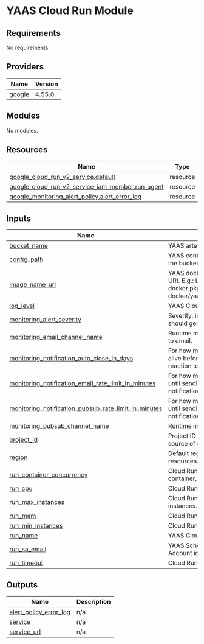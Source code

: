 # YAAS Cloud Run Module

<!-- BEGINNING OF PRE-COMMIT-TERRAFORM DOCS HOOK -->
## Requirements

No requirements.

## Providers

| Name | Version |
|------|---------|
| <a name="provider_google"></a> [google](#provider\_google) | 4.55.0 |

## Modules

No modules.

## Resources

| Name | Type |
|------|------|
| [google_cloud_run_v2_service.default](https://registry.terraform.io/providers/hashicorp/google/latest/docs/resources/cloud_run_v2_service) | resource |
| [google_cloud_run_v2_service_iam_member.run_agent](https://registry.terraform.io/providers/hashicorp/google/latest/docs/resources/cloud_run_v2_service_iam_member) | resource |
| [google_monitoring_alert_policy.alert_error_log](https://registry.terraform.io/providers/hashicorp/google/latest/docs/resources/monitoring_alert_policy) | resource |

## Inputs

| Name | Description | Type | Default | Required |
|------|-------------|------|---------|:--------:|
| <a name="input_bucket_name"></a> [bucket\_name](#input\_bucket\_name) | YAAS artefacts bucket name. | `string` | n/a | yes |
| <a name="input_config_path"></a> [config\_path](#input\_config\_path) | YAAS configuration object path in the bucket. E.g.: yaas/config.json | `string` | `"yaas/config.json"` | no |
| <a name="input_image_name_uri"></a> [image\_name\_uri](#input\_image\_name\_uri) | YAAS docker application image URI. E.g.: LOCATION-docker.pkg.dev/PROJECT\_ID/yaas-docker/yaas:latest | `string` | `"us-docker.pkg.dev/cloudrun/container/hello"` | no |
| <a name="input_log_level"></a> [log\_level](#input\_log\_level) | YAAS Cloud Run log level. | `string` | `"INFO"` | no |
| <a name="input_monitoring_alert_severity"></a> [monitoring\_alert\_severity](#input\_monitoring\_alert\_severity) | Severity, included, above which it should generate an alert. | `string` | `"ERROR"` | no |
| <a name="input_monitoring_email_channel_name"></a> [monitoring\_email\_channel\_name](#input\_monitoring\_email\_channel\_name) | Runtime monitoring channel name to email. | `string` | n/a | yes |
| <a name="input_monitoring_notification_auto_close_in_days"></a> [monitoring\_notification\_auto\_close\_in\_days](#input\_monitoring\_notification\_auto\_close\_in\_days) | For how many days to keep an alert alive before closing due to lack of reaction to it. | `number` | `7` | no |
| <a name="input_monitoring_notification_email_rate_limit_in_minutes"></a> [monitoring\_notification\_email\_rate\_limit\_in\_minutes](#input\_monitoring\_notification\_email\_rate\_limit\_in\_minutes) | For how many minutes to wait for until sending the next email notification. | `number` | `60` | no |
| <a name="input_monitoring_notification_pubsub_rate_limit_in_minutes"></a> [monitoring\_notification\_pubsub\_rate\_limit\_in\_minutes](#input\_monitoring\_notification\_pubsub\_rate\_limit\_in\_minutes) | For how many minutes to wait for until sending the next Pub/Sub notification. | `number` | `5` | no |
| <a name="input_monitoring_pubsub_channel_name"></a> [monitoring\_pubsub\_channel\_name](#input\_monitoring\_pubsub\_channel\_name) | Runtime monitoring channel name. | `string` | n/a | yes |
| <a name="input_project_id"></a> [project\_id](#input\_project\_id) | Project ID where to deploy and source of data. | `string` | n/a | yes |
| <a name="input_region"></a> [region](#input\_region) | Default region where to create resources. | `string` | `"us-central1"` | no |
| <a name="input_run_container_concurrency"></a> [run\_container\_concurrency](#input\_run\_container\_concurrency) | Cloud Run request concurrency per container, mind thread-safety. | `number` | `80` | no |
| <a name="input_run_cpu"></a> [run\_cpu](#input\_run\_cpu) | Cloud Run CPU request/limit. | `string` | `"1000m"` | no |
| <a name="input_run_max_instances"></a> [run\_max\_instances](#input\_run\_max\_instances) | Cloud Run yaas maximum instances. | `number` | `10` | no |
| <a name="input_run_mem"></a> [run\_mem](#input\_run\_mem) | Cloud Run Memory request/limit. | `string` | `"512Mi"` | no |
| <a name="input_run_min_instances"></a> [run\_min\_instances](#input\_run\_min\_instances) | Cloud Run minimum instances. | `number` | `0` | no |
| <a name="input_run_name"></a> [run\_name](#input\_run\_name) | YAAS Cloud Run name. | `string` | n/a | yes |
| <a name="input_run_sa_email"></a> [run\_sa\_email](#input\_run\_sa\_email) | YAAS Scheduler Cloud Run Service Account identity email | `string` | n/a | yes |
| <a name="input_run_timeout"></a> [run\_timeout](#input\_run\_timeout) | Cloud Run timeout in seconds. | `number` | `540` | no |

## Outputs

| Name | Description |
|------|-------------|
| <a name="output_alert_policy_error_log"></a> [alert\_policy\_error\_log](#output\_alert\_policy\_error\_log) | n/a |
| <a name="output_service"></a> [service](#output\_service) | n/a |
| <a name="output_service_url"></a> [service\_url](#output\_service\_url) | n/a |
<!-- END OF PRE-COMMIT-TERRAFORM DOCS HOOK -->
